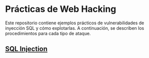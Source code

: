 # Prácticas de Web Hacking

Este repositorio contiene ejemplos prácticos de vulnerabilidades de inyección SQL y cómo explotarlas. A continuación, se describen los procedimientos para cada tipo de ataque.

## [SQL Injection](https://github.com/onejulian/portswigger-ES/blob/main/sql_injection.md)